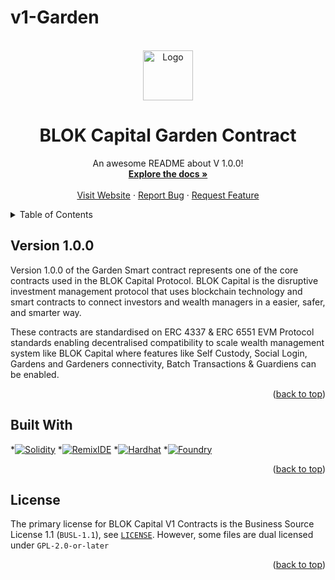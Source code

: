 # v1-Garden

<!-- PROJECT LOGO -->
<br />
<div align="center">
  <a href="https://blokcapital.io">
    <img src="Assets/logo.png" alt="Logo" width="80" height="80">
  </a>

  <h1 align="center">BLOK Capital Garden Contract</h1>

  <p align="center">
    An awesome README about V 1.0.0!
    <br />
    <a href="https://docs.blokc.app"><strong>Explore the docs »</strong></a>
    <br />
    <br />
    <a href="https://blokcapital.io">Visit Website</a>
    ·
    <a href="https://github.com/blokcapital/contracts/issues">Report Bug</a>
    ·
    <a href="https://github.com/blokcapital/contracts/issues">Request Feature</a>
  </p>
</div>

<!-- TABLE OF CONTENTS -->
<details>
  <summary>Table of Contents</summary>
  <ol>
    <li>
      <a href="#version-1.0.0">Version 1.0.0</a>
      <ul>
        <li><a href="#built-with">Built With</a></li>
      </ul>
      <!-- <ul>
        <li><a href="#built-with">Built With</a></li>
      </ul>
    </li>
    <li>
      <a href="#getting-started">Getting Started</a>
      <ul>
        <li><a href="#prerequisites">Prerequisites</a></li>
        <li><a href="#installation">Installation</a></li>
      </ul>
    </li>
    <li><a href="#usage">Usage</a></li>
    <li><a href="#roadmap">Roadmap</a></li>
    <li><a href="#contributing">Contributing</a></li>
    <li><a href="#license">License</a></li>
    <li><a href="#contact">Contact</a></li>
    <li><a href="#acknowledgments">Acknowledgments</a></li> -->
  </ol>
</details>


## Version 1.0.0

Version 1.0.0 of the Garden Smart contract represents one of the core contracts used in the BLOK Capital Protocol. BLOK Capital is the disruptive investment management protocol that uses blockchain technology and smart contracts to connect investors and wealth managers in a easier, safer, and smarter way.

These contracts are standardised on ERC 4337 & ERC 6551 EVM Protocol standards enabling decentralised compatibility to scale wealth management system like BLOK Capital where features like Self Custody, Social Login, Gardens and Gardeners connectivity, Batch Transactions & Guardiens can be enabled.

<p align="right">(<a href="#readme-top">back to top</a>)</p>

## Built With

*[![Solidity][Solidity.logo]][Solidity-url]
*[![RemixIDE][RemixIDE.logo]][RemixIDE-url]
*[![Hardhat][Hardhat.logo]][Hardhat-url]
*[![Foundry][Foundry.logo]][Foundry-url]

<p align="right">(<a href="#readme-top">back to top</a>)</p>

<!-- LICENSE -->
## License
The primary license for BLOK Capital V1 Contracts is the Business Source License 1.1 (`BUSL-1.1`), see [`LICENSE`](./LICENSE). However, some files are dual licensed under `GPL-2.0-or-later`


<p align="right">(<a href="#readme-top">back to top</a>)</p>



<!-- MARKDOWN LINKS & IMAGES -->
<!-- https://www.markdownguide.org/basic-syntax/#reference-style-links -->

[Solidity.logo]: https://img.shields.io/badge/solidity-%23000000?style=for-the-badge&logo=solidity&logoColor=white
[Solidity-url]: https://soliditylang.org

[RemixIDE.logo]: https://img.shields.io/badge/Remix-IDE-%23000000?style=for-the-badge&logo=remix&logoColor=white
[RemixIDE-url]: https://remix.ethereum.org

[Hardhat.logo]: https://img.shields.io/badge/Hardhat-%23000000?style=for-the-badge&logo=hardhat&logoColor=white
[Hardhat-url]: https://hardhat.org

[Foundry.logo]: https://img.shields.io/badge/Foundry-%23000000?style=for-the-badge&logo=foundry&logoColor=white
[Foundry-url]: https://getfoundry.sh
